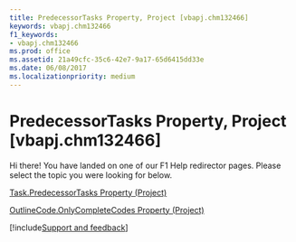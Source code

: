 ```yaml
---
title: PredecessorTasks Property, Project [vbapj.chm132466]
keywords: vbapj.chm132466
f1_keywords:
- vbapj.chm132466
ms.prod: office
ms.assetid: 21a49cfc-35c6-42e7-9a17-65d6415dd33e
ms.date: 06/08/2017
ms.localizationpriority: medium
---
```



# PredecessorTasks Property, Project [vbapj.chm132466]

Hi there! You have landed on one of our F1 Help redirector pages. Please select the topic you were looking for below.

[Task.PredecessorTasks Property (Project)](https://msdn.microsoft.com/library/1d302a80-60c9-1364-c206-80d8929bb734%28Office.15%29.aspx)

[OutlineCode.OnlyCompleteCodes Property (Project)](https://msdn.microsoft.com/library/eb0b8dc2-2cb8-a86b-2711-fa4c6f215971%28Office.15%29.aspx)

[!include[Support and feedback](~/includes/feedback-boilerplate.md)]